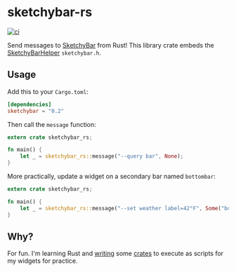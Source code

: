 # sketchybar-rs
[![ci](https://github.com/johnallen3d/sketchybar-rs/actions/workflows/ci.yml/badge.svg)](https://github.com/johnallen3d/sketchybar-rs/actions/workflows/ci.yml)

Send messages to [SketchyBar](https://github.com/FelixKratz/SketchyBar) from Rust! This library crate embeds the [SketchyBarHelper](https://github.com/FelixKratz/SketchyBarHelper) `sketchybar.h`.

## Usage

Add this to your `Cargo.toml`:
```toml
[dependencies]
sketchybar = "0.2"
```

Then call the `message` function:

```rust
extern crate sketchybar_rs;

fn main() {
    let _ = sketchybar_rs::message("--query bar", None);
}
```

More practically, update a widget on a secondary bar named `bottombar`:

```rust
extern crate sketchybar_rs;

fn main() {
    let _ = sketchybar_rs::message("--set weather label=42°F", Some("bottombar"));
}
```

## Why?

For fun. I'm learning Rust and [writing](https://github.com/johnallen3d/conditions) some [crates](https://github.com/johnallen3d/mp-cli) to execute as scripts for my widgets for practice.
